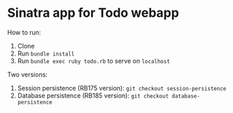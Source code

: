 # Sinatra app for Todo webapp

How to run:

1. Clone
2. Run `bundle install`
3. Run `bundle exec ruby todo.rb` to serve on `localhost`

Two versions:

1. Session persistence (RB175 version): `git checkout session-persistence`
2. Database persistence (RB185 version): `git checkout database-persistence`
